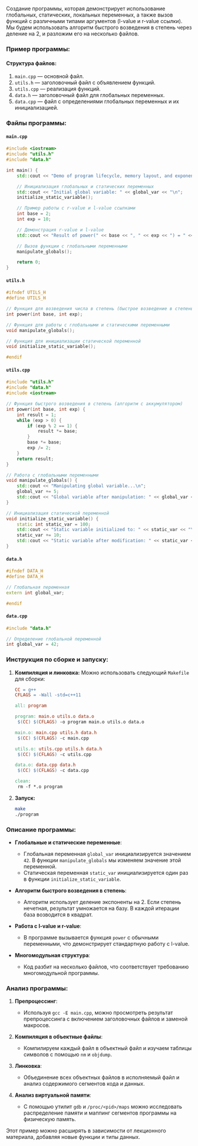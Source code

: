 Создание программы, которая демонстрирует использование глобальных, статических, локальных переменных, а также вызов функций с различными типами аргументов (l-value и r-value ссылки). Мы будем использовать алгоритм быстрого возведения в степень через деление на 2, и разложим его на несколько файлов. 

### Пример программы:

#### Структура файлов:
1. `main.cpp` — основной файл.
2. `utils.h` — заголовочный файл с объявлением функций.
3. `utils.cpp` — реализация функций.
4. `data.h` — заголовочный файл для глобальных переменных.
5. `data.cpp` — файл с определениями глобальных переменных и их инициализацией.

### Файлы программы:

#### `main.cpp`
```cpp
#include <iostream>
#include "utils.h"
#include "data.h"

int main() {
    std::cout << "Demo of program lifecycle, memory layout, and exponentiation.\n";

    // Инициализация глобальных и статических переменных
    std::cout << "Initial global variable: " << global_var << "\n";
    initialize_static_variable();

    // Пример работы с r-value и l-value ссылками
    int base = 2;
    int exp = 10;

    // Демонстрация r-value и l-value
    std::cout << "Result of power(" << base << ", " << exp << ") = " << power(base, exp) << "\n";

    // Вызов функции с глобальными переменными
    manipulate_globals();

    return 0;
}
```

#### `utils.h`
```cpp
#ifndef UTILS_H
#define UTILS_H

// Функция для возведения числа в степень (быстрое возведение в степень через деление на 2)
int power(int base, int exp);

// Функция для работы с глобальными и статическими переменными
void manipulate_globals();

// Функция для инициализации статической переменной
void initialize_static_variable();

#endif
```

#### `utils.cpp`
```cpp
#include "utils.h"
#include "data.h"
#include <iostream>

// Функция быстрого возведения в степень (алгоритм с аккумулятором)
int power(int base, int exp) {
    int result = 1;
    while (exp > 0) {
        if (exp % 2 == 1) {
            result *= base;
        }
        base *= base;
        exp /= 2;
    }
    return result;
}

// Работа с глобальными переменными
void manipulate_globals() {
    std::cout << "Manipulating global variable...\n";
    global_var += 5;
    std::cout << "Global variable after manipulation: " << global_var << "\n";
}

// Инициализация статической переменной
void initialize_static_variable() {
    static int static_var = 100;
    std::cout << "Static variable initialized to: " << static_var << "\n";
    static_var += 10;
    std::cout << "Static variable after modification: " << static_var << "\n";
}
```

#### `data.h`
```cpp
#ifndef DATA_H
#define DATA_H

// Глобальная переменная
extern int global_var;

#endif
```

#### `data.cpp`
```cpp
#include "data.h"

// Определение глобальной переменной
int global_var = 42;
```

### Инструкция по сборке и запуску:
1. **Компиляция и линковка:**
   Можно использовать следующий `Makefile` для сборки:
   ```makefile
   CC = g++
   CFLAGS = -Wall -std=c++11

   all: program

   program: main.o utils.o data.o
    $(CC) $(CFLAGS) -o program main.o utils.o data.o

   main.o: main.cpp utils.h data.h
    $(CC) $(CFLAGS) -c main.cpp

   utils.o: utils.cpp utils.h data.h
    $(CC) $(CFLAGS) -c utils.cpp

   data.o: data.cpp data.h
    $(CC) $(CFLAGS) -c data.cpp

   clean:
    rm -f *.o program
   ```

2. **Запуск:**
   ```bash
   make
   ./program
   ```

### Описание программы:

- **Глобальные и статические переменные**: 
  - Глобальная переменная `global_var` инициализируется значением `42`. В функции `manipulate_globals` мы изменяем значение этой переменной.
  - Статическая переменная `static_var` инициализируется один раз в функции `initialize_static_variable`.

- **Алгоритм быстрого возведения в степень**: 
  - Алгоритм использует деление экспоненты на 2. Если степень нечетная, результат умножается на базу. В каждой итерации база возводится в квадрат.

- **Работа с l-value и r-value**: 
  - В программе вызывается функция `power` с обычными переменными, что демонстрирует стандартную работу с l-value.

- **Многомодульная структура**: 
  - Код разбит на несколько файлов, что соответствует требованию многомодульной программы.

### Анализ программы:
1. **Препроцессинг**: 
   - Используя `gcc -E main.cpp`, можно просмотреть результат препроцессинга с включением заголовочных файлов и заменой макросов.

2. **Компиляция в объектные файлы**:
   - Компилируем каждый файл в объектный файл и изучаем таблицы символов с помощью `nm` и `objdump`.

3. **Линковка**:
   - Объединение всех объектных файлов в исполняемый файл и анализ содержимого сегментов кода и данных.

4. **Анализ виртуальной памяти**:
   - С помощью утилит `gdb` и `/proc/<pid>/maps` можно исследовать распределение памяти и маппинг сегментов программы на физическую память.

Этот пример можно расширять в зависимости от лекционного материала, добавляя новые функции и типы данных.